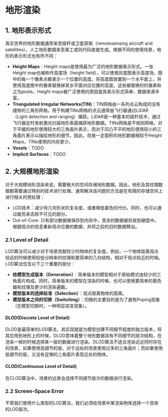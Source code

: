 # 地形渲染

## 1. 地形表示形式
真实世界的地形数据通常来至摇杆或卫星获取（remotesensing aircraft and satellites），人工地形数据来至美工或则代码直接生成。根据不同的使用场景，地形的表示形式也有所不同：
* **Height Maps**：Height maps是使用最为广泛的地形数据表示形式。一张Height map也被称作高度场（height field），可以使用灰度图表示高度场，图中的每一个像素点都表示一个位置的高度。将高度图放置到一个水平面上，并使用高度图中的像素替换掉其水平面对应位置的高度。这些被替换的的像素称之为posts。Height maps被广泛使用的原因是其表示形式简单，数据来源丰富。
* **Triangulated Irregular Networks(TIN)**：TIN网格由一系列点云构成的没有缝隙的三角形网格。用于构建TINs网格的点云通常由飞行器通过LiDAR（Light detection and ranging）捕获。LiDAR是一种基本的摇杆技术，通过飞行器定时发射激光扫描地形表面捕获地形数据。TINs网格是不规则网格，对于平缓的地形使用较大的三角面片表示，而对于凹凸不平的地形使用较小的三角面片表示以描绘地形的细节。因此，存放一定面积的地形数据相较于Height Maps，TINs使用的内存更少。
* **Voxels**：TODO
* **Implicit Surfaces**：TODO

## 2. 大规模地形渲染
对于大规模地形渲染来说，需要极大的空间存储地形数据。因此，地形及其纹理数据都需要通过特别的技术进行处理。通常解决该问题的方法是在有限的存储空间上进行相关的预处理：
* LOD技术：减少待几何形状的复杂度，或者降低着色的代价。同时，也可以通过裁剪来去除不可见的部分。
* Out-of-Core: 只有部分数据被保存到内存中，其余的数据被存放到硬盘中。根据视点的信息重新视点位置的数据，并将之前的旧的数据移出。

### 2.1 Level of Detail
LOD算法可以减少对于场景贡献较少的物体的复杂度。例如，一个物体距离视点较远的时候使用较低分辨率的纹理和更简单的几何结构，相对于视点较近的时候。LOD算法包含以下三个重要的部分：
* **给模型生成版本（Generation）**：简单版本的模型相对于原始模式由较少的三角面片构成。同时，简单版本的模型在渲染的时候，也可以使用更简单的着色器和纹理及更少的渲染遍数。
* **模型版本的选择标准（Selection）**：视点距离物体的距离。
* **模型版本之间的切换（Switching）**：切换的主要目的是为了避免Poping现象（在模型切换时，一种明显突变现象）。

#### DLOD(Discrete Level of Detail)
DLOD是最简单的LOD算法，其实现就是为模型创建不同细节程度的独立版本，将其应用到地形上的时候，DLOD意味着整个地形数据具有不同细节的层次结构，在渲染一帧的时候选择某一层的数据进行渲染。DLOD算法不适合渲染远近同时存在的场景，如果使用高细节的层，对于远处的场景使用过多的三角面片；而如果使用低细节的层，又没有足够的三角面片表现近处的物体。

#### CLOD(Continuous Level of Detail)
在CLOD算法中，场景的远景会选择不同细节层次的数据进行渲染。

### 2.2 Screen-Space Error
不管我们使用什么类型的LOD算法，我们必须给场景中某渲染物体选择一个具体的LOD层次。
